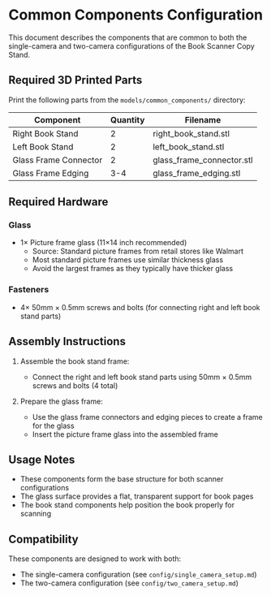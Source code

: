 # Common Components Configuration

This document describes the components that are common to both the single-camera and two-camera configurations of the Book Scanner Copy Stand.

## Required 3D Printed Parts

Print the following parts from the `models/common_components/` directory:

| Component | Quantity | Filename |
|-----------|----------|----------|
| Right Book Stand | 2 | right_book_stand.stl |
| Left Book Stand | 2 | left_book_stand.stl |
| Glass Frame Connector | 2 | glass_frame_connector.stl |
| Glass Frame Edging | 3-4 | glass_frame_edging.stl |

## Required Hardware

### Glass
- 1× Picture frame glass (11×14 inch recommended)
  - Source: Standard picture frames from retail stores like Walmart
  - Most standard picture frames use similar thickness glass
  - Avoid the largest frames as they typically have thicker glass

### Fasteners
- 4× 50mm × 0.5mm screws and bolts (for connecting right and left book stand parts)

## Assembly Instructions

1. Assemble the book stand frame:
   - Connect the right and left book stand parts using 50mm × 0.5mm screws and bolts (4 total)

2. Prepare the glass frame:
   - Use the glass frame connectors and edging pieces to create a frame for the glass
   - Insert the picture frame glass into the assembled frame

## Usage Notes

- These components form the base structure for both scanner configurations
- The glass surface provides a flat, transparent support for book pages
- The book stand components help position the book properly for scanning

## Compatibility

These components are designed to work with both:
- The single-camera configuration (see `config/single_camera_setup.md`)
- The two-camera configuration (see `config/two_camera_setup.md`)
